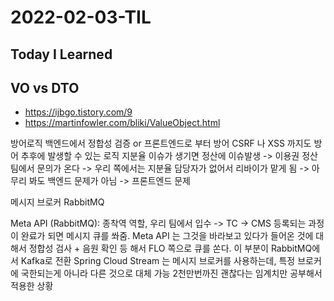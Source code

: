 # 2022-02-03-TIL

## Today I Learned

## VO vs DTO

- https://ijbgo.tistory.com/9
- https://martinfowler.com/bliki/ValueObject.html


방어로직
백엔드에서 정합성 검증 or 프론트엔드로 부터 방어
CSRF 나 XSS 까지도 방어
추후에 발생할 수 있는 로직
지분율 이슈가 생기면 정산에 이슈발생 -> 이용권 정산 팀에서 문의가 온다
-> 우리 쪽에서는 지분율 담당자가 없어서 리바이가 맡게 됨
-> 아무리 봐도 백엔드 문제가 아님
-> 프론트엔드 문제

메시지 브로커
RabbitMQ

Meta API (RabbitMQ): 종착역 역할, 우리 팀에서 입수 -> TC -> CMS 등록되는 과정이 완료가 되면 메시지 큐를 쏴줌. Meta API 는  그것을 바라보고 있다가 들어온 것에 대해서 정합성 검사 + 음원 확인 등 해서 FLO 쪽으로 큐를 쏜다. 이 부분이 RabbitMQ에서 Kafka로 전환
Spring Cloud Stream 는 메시지 브로커를 사용하는데, 특정 브로커에 국한되는게 아니라 다른 것으로 대체 가능
2천만번까진 괜찮다는 임계치만 공부해서 적용한 상황